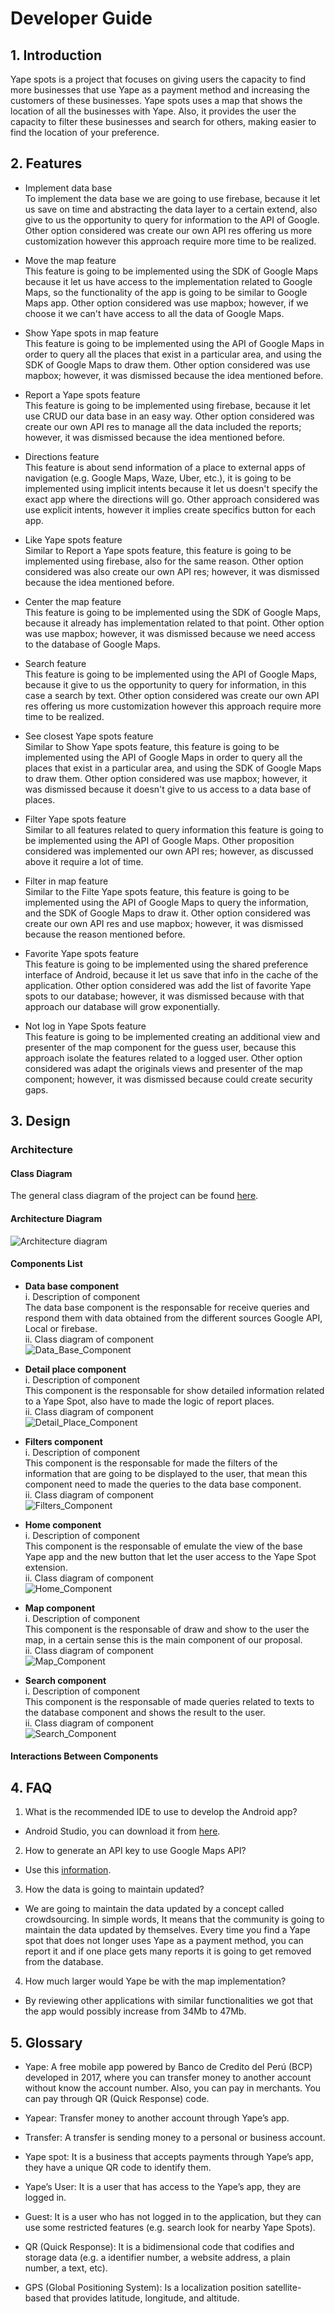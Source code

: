 # Developer Guide

## 1. Introduction

Yape spots is a project that focuses on giving users the capacity to find more businesses that use Yape as a payment method and increasing the customers of these businesses. Yape spots uses a map that shows the location of all the businesses with Yape. Also, it provides the user the capacity to filter these businesses and search for others, making easier to find the location of your preference.

## 2. Features

- Implement data base  
  To implement the data base we are going to use firebase, because it let us save on time and abstracting the data layer to a certain extend, also give to us the opportunity to query for information to the API of Google. Other option considered was create our own API res  offering us more customization however this approach require more time to be realized.

- Move the map feature  
  This feature is  going to be implemented using the SDK of Google Maps because it let us have access to the implementation related to Google Maps, so the functionality of the app is going to be similar to Google Maps app. Other option considered was use mapbox; however, if we choose it we can't have access to all the data of Google Maps.

- Show Yape spots in map feature  
  This feature is going to be implemented using the API of Google Maps in order to query all the places that exist in a particular area, and using the SDK of Google Maps to draw them. Other option considered was use mapbox; however, it was dismissed because the idea mentioned before.

- Report a Yape spots feature  
  This feature is going to be implemented using firebase, because it let use CRUD our data base in an easy way. Other option considered was create our own API res to manage all the data included the reports; however, it was dismissed because the idea mentioned before.

- Directions feature  
  This feature is about send information of a place to external apps of navigation (e.g. Google Maps, Waze, Uber, etc.), it is going to be implemented using implicit intents because it let us doesn't specify the exact app where the directions will go. Other approach considered was use explicit intents, however it implies create specifics button for each app.

- Like Yape spots feature  
  Similar to Report a Yape spots feature, this feature is going to be implemented using firebase, also for the same reason. Other option considered was also create our own API res; however, it was dismissed because the idea mentioned before.

- Center the map feature  
  This feature is going to be implemented using the SDK of Google Maps, because it already has implementation related to that point. Other option was use mapbox; however, it was dismissed because we need access to the database of Google Maps.

- Search feature  
  This feature is going to be implemented using the API of Google Maps, because it give to us the opportunity to query for information, in this case a search by text. Other option considered was create our own API res  offering us more customization however this approach require more time to be realized.

- See closest Yape spots feature  
  Similar to Show Yape spots feature, this feature is going to be implemented using the API of Google Maps in order to query all the places that exist in a particular area, and using the SDK of Google Maps to draw them. Other option considered was use mapbox; however, it was dismissed because it doesn't give to us access to a data base of places.

- Filter Yape spots feature  
  Similar to all features related to query information this feature is going to be implemented using the API of Google Maps. Other proposition considered was implemented our own API res; however, as discussed above it require a lot of time.

- Filter in map feature  
  Similar to the Filte Yape spots feature, this feature is going to be implemented using the API of Google Maps to query the information, and the SDK of Google Maps to draw it. Other option considered was create our own API res and use mapbox; however, it was dismissed because the reason mentioned before.

- Favorite Yape spots feature  
  This feature is going to be implemented using the shared preference interface of Android, because it let us save that info in the cache of the application. Other option considered was add the list of favorite Yape spots to our database; however, it was dismissed because with that approach our database will grow exponentially.

- Not log in Yape Spots feature  
  This feature is going to be implemented creating an additional view and presenter of the map component for the guess user, because this approach isolate the features related to a logged user. Other option considered was adapt the originals views and presenter of the map component; however, it was dismissed because could create security gaps.

## 3. Design

### Architecture

#### Class Diagram

The general class diagram of the project can be found [here](/documentation/developer_guide/Class_Diagrams/General_Class_Diagram.jpg).

#### Architecture Diagram

![Architecture diagram](/documentation/developer_guide/Architecture_Diagram/architecture_diagram.png)

#### Components List

* **Data base component**  
  i. Description of component  
  The data base component is the responsable for receive queries and respond them with data obtained from the different sources Google API, Local or firebase.  
  ii. Class diagram of component  
  ![Data_Base_Component](/documentation/developer_guide/Class_Diagrams/Data_Base_Component.png)

* **Detail place component**  
  i. Description of component  
  This component is the responsable for show detailed information related to a Yape Spot, also have to made the logic of report places.  
  ii. Class diagram of component  
  ![Detail_Place_Component](/documentation/developer_guide/Class_Diagrams/Detail_Place_Component.png)

* **Filters component**  
  i. Description of component  
  This component is the responsable for made the filters of the information that are going to be displayed to the user, that mean this component need to made the queries to the data base component.  
  ii. Class diagram of component  
  ![Filters_Component](/documentation/developer_guide/Class_Diagrams/Filters_Component.png)

* **Home component**  
  i. Description of component  
  This component is the responsable of emulate the view of the base Yape app and the new button that let the user access to the Yape Spot extension.  
  ii. Class diagram of component  
  ![Home_Component](/documentation/developer_guide/Class_Diagrams/Home_Component.png)

* **Map component**  
  i. Description of component  
  This component is the responsable of draw and show to the user the map, in a certain sense this is the main component of our proposal.  
  ii. Class diagram of component  
  ![Map_Component](/documentation/developer_guide/Class_Diagrams/Map_Component.jpg)

* **Search component**  
  i. Description of component  
  This component is the responsable of made queries related to texts to the database component and shows the result to the user.  
  ii. Class diagram of component  
  ![Search_Component](/documentation/developer_guide/Class_Diagrams/Search_Component.png)

#### Interactions Between Components

## 4. FAQ

1. What is the recommended IDE to use to develop the Android app?
* Android Studio, you can download it from [here](https://developer.android.com/studio).

2. How to generate an API key to use Google Maps API?
* Use this [information](https://developers.google.com/maps/documentation/javascript/get-api-key).

3. How the data is going to maintain updated?
*  We are going to maintain the data updated by a concept called crowdsourcing. In simple words, It means that the community is going to maintain the data updated by themselves. Every time you find a Yape spot that does not longer uses Yape as a payment method, you can report it and if one place gets many reports it is going to get removed from the database.

4. How much larger would Yape be with the map implementation?
*  By reviewing other applications with similar functionalities we got that the app would possibly increase from 34Mb to 47Mb.

## 5. Glossary

  - Yape: A free mobile app powered by Banco de Credito del Perú (BCP) developed in 2017, where you can transfer money to another account without know the account number. Also, you can pay in merchants. You can pay through QR (Quick Response) code.

  - Yapear: Transfer money to another account through Yape’s app.

  - Transfer: A transfer is sending money to a personal or business account.

  - Yape spot: It is a business that accepts payments through Yape’s app, they have a unique QR code to identify them.

  - Yape’s User: It is a user that has access to the Yape’s app, they are logged in.

  - Guest: It is a user who has not logged in to the application, but they can use some restricted features (e.g. search look for nearby Yape Spots).

  - QR (Quick Response): It is a bidimensional code that codifies and storage data (e.g. a identifier number, a website address, a plain number, a text, etc).

  - GPS (Global Positioning System): Is a localization position satellite-based that provides latitude, longitude, and altitude.
